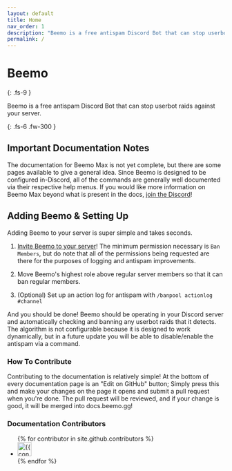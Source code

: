 ```yaml
---
layout: default
title: Home
nav_order: 1
description: "Beemo is a free antispam Discord Bot that can stop userbot raids against your server."
permalink: /
---
```


# Beemo
{: .fs-9 }

Beemo is a free antispam Discord Bot that can stop userbot raids against your server.

{: .fs-6 .fw-300 }

## Important Documentation Notes

The documentation for Beemo Max is not yet complete, but there are some pages available to give a general idea. Since Beemo is designed to be configured in-Discord, all of the commands are generally well documented via their respective help menus. If you would like more information on Beemo Max beyond what is present in the docs, [join the Discord](https://beemo.gg/Discord)!

## Adding Beemo & Setting Up 

Adding Beemo to your server is super simple and takes seconds. 

1. [Invite Beemo to your server](https://beemo.gg/invite)! The minimum permission necessary is `Ban Members`, but do note that all of the permissions being requested are there for the purposes of logging and antispam improvements.

2. Move Beemo's highest role above regular server members so that it can ban regular members.

3. (Optional) Set up an action log for antispam with `/banpool actionlog #channel`

And you should be done! Beemo should be operating in your Discord server and automatically checking and banning any userbot raids that it detects. The algorithm is not configurable because it is designed to work dynamically, but in a future update you will be able to disable/enable the antispam via a command.

### How To Contribute

Contributing to the documentation is relatively simple! At the bottom of every documentation page is an "Edit on GitHub" button; Simply press this and make your changes on the page it opens and submit a pull request when you're done. The pull request will be reviewed, and if your change is good, it will be merged into docs.beemo.gg!

### Documentation Contributors

<ul class="list-style-none">
{% for contributor in site.github.contributors %}
  <li class="d-inline-block mr-1">
     <a href="{{ contributor.html_url }}"><img src="{{ contributor.avatar_url }}" width="32" height="32" alt="{{ contributor.login }}"/></a>
  </li>
{% endfor %}
</ul>